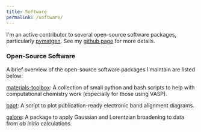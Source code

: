 ```yaml
---
title: Software
permalink: /software/
---
```


I'm an active contributor to several open-source software packages, particularly [pymatgen](https://github.com/materialsproject/pymatgen). See my [github page](https://github.com/utf) for more details.

### Open-Source Software

A brief overview of the open-source software packages I maintain are listed below:

[materials-toolbox](https://github.com/utf/materials-toolbox): A collection of small python and bash scripts to help with computational chemistry work (especially for those using VASP).

[bapt](https://github.com/utf/bapt): A script to plot publication-ready electronic band alignment diagrams.

[galore](https://github.com/SMTG-UCL/galore): A package to apply Gaussian and Lorentzian broadening to data from *ab initio* calculations.
